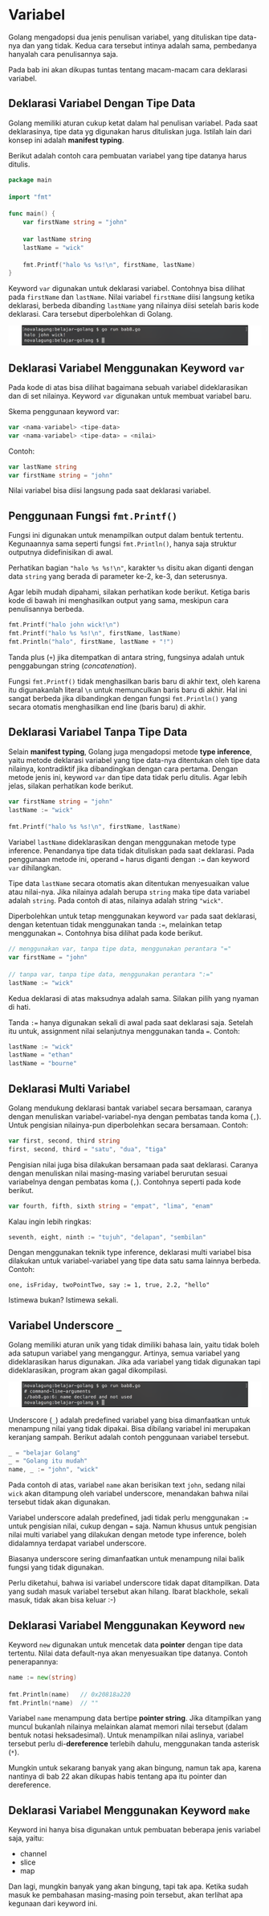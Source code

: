 # Variabel

Golang mengadopsi dua jenis penulisan variabel, yang dituliskan tipe data-nya dan yang tidak. Kedua cara tersebut intinya adalah sama, pembedanya hanyalah cara penulisannya saja.

Pada bab ini akan dikupas tuntas tentang macam-macam cara deklarasi variabel.

## Deklarasi Variabel Dengan Tipe Data

Golang memiliki aturan cukup ketat dalam hal penulisan variabel. Pada saat deklarasinya, tipe data yg digunakan harus dituliskan juga. Istilah lain dari konsep ini adalah **manifest typing**.

Berikut adalah contoh cara pembuatan variabel yang tipe datanya harus ditulis.

```go
package main

import "fmt"

func main() {
    var firstName string = "john"

    var lastName string
    lastName = "wick"

    fmt.Printf("halo %s %s!\n", firstName, lastName)
}
```

Keyword `var` digunakan untuk deklarasi variabel. Contohnya bisa dilihat pada `firstName` dan `lastName`. Nilai variabel `firstName` diisi langsung ketika deklarasi, berbeda dibanding `lastName` yang nilainya diisi setelah baris kode deklarasi. Cara tersebut diperbolehkan di Golang.

![Menampilkan isi variabel](images/8_1_variabel.png)

## Deklarasi Variabel Menggunakan Keyword `var`

Pada kode di atas bisa dilihat bagaimana sebuah variabel dideklarasikan dan di set nilainya. Keyword `var` digunakan untuk membuat variabel baru.

Skema penggunaan keyword var:

```go
var <nama-variabel> <tipe-data>
var <nama-variabel> <tipe-data> = <nilai>
```

Contoh:

```go
var lastName string
var firstName string = "john"
```

Nilai variabel bisa diisi langsung pada saat deklarasi variabel.

## Penggunaan Fungsi `fmt.Printf()`

Fungsi ini digunakan untuk menampilkan output dalam bentuk tertentu. Kegunaannya sama seperti fungsi `fmt.Println()`, hanya saja struktur outputnya didefinisikan di awal.

Perhatikan bagian `"halo %s %s!\n"`, karakter `%s` disitu akan diganti dengan data `string` yang berada di parameter ke-2, ke-3, dan seterusnya.

Agar lebih mudah dipahami, silakan perhatikan kode berikut. Ketiga baris kode di bawah ini menghasilkan output yang sama, meskipun cara penulisannya berbeda.

```go
fmt.Printf("halo john wick!\n")
fmt.Printf("halo %s %s!\n", firstName, lastName)
fmt.Println("halo", firstName, lastName + "!")
```

Tanda plus (`+`) jika ditempatkan di antara string, fungsinya adalah untuk penggabungan string (*concatenation*).

Fungsi `fmt.Printf()` tidak menghasilkan baris baru di akhir text, oleh karena itu digunakanlah literal `\n` untuk memunculkan baris baru di akhir. Hal ini sangat berbeda jika dibandingkan dengan fungsi `fmt.Println()` yang secara otomatis menghasilkan end line (baris baru) di akhir. 

## Deklarasi Variabel Tanpa Tipe Data

Selain **manifest typing**, Golang juga mengadopsi metode **type inference**, yaitu metode deklarasi variabel yang tipe data-nya ditentukan oleh tipe data nilainya, kontradiktif jika dibandingkan dengan cara pertama. Dengan metode jenis ini, keyword `var` dan tipe data tidak perlu ditulis. Agar lebih jelas, silakan perhatikan kode berikut.

```go
var firstName string = "john"
lastName := "wick"

fmt.Printf("halo %s %s!\n", firstName, lastName)
```

Variabel `lastName` dideklarasikan dengan menggunakan metode type inference. Penandanya tipe data tidak dituliskan pada saat deklarasi. Pada penggunaan metode ini, operand `=` harus diganti dengan `:=` dan keyword `var` dihilangkan.

Tipe data `lastName` secara otomatis akan ditentukan menyesuaikan value atau nilai-nya. Jika nilainya adalah berupa `string` maka tipe data variabel adalah `string`. Pada contoh di atas, nilainya adalah string `"wick"`.

Diperbolehkan untuk tetap menggunakan keyword `var` pada saat deklarasi, dengan ketentuan tidak menggunakan tanda `:=`, melainkan tetap menggunakan `=`. Contohnya bisa dilihat pada kode berikut.

```go
// menggunakan var, tanpa tipe data, menggunakan perantara "="
var firstName = "john"

// tanpa var, tanpa tipe data, menggunakan perantara ":="
lastName := "wick"
```

Kedua deklarasi di atas maksudnya adalah sama. Silakan pilih yang nyaman di hati.

Tanda `:=` hanya digunakan sekali di awal pada saat deklarasi saja. Setelah itu untuk, assignment nilai selanjutnya menggunakan tanda `=`. Contoh:

```go
lastName := "wick"
lastName = "ethan"
lastName = "bourne"
```

## Deklarasi Multi Variabel

Golang mendukung deklarasi bantak variabel secara bersamaan, caranya dengan menuliskan variabel-variabel-nya dengan pembatas tanda koma (`,`). Untuk pengisian nilainya-pun diperbolehkan secara bersamaan. Contoh:

```go
var first, second, third string
first, second, third = "satu", "dua", "tiga"
```

Pengisian nilai juga bisa dilakukan bersamaan pada saat deklarasi. Caranya dengan menuliskan nilai masing-masing variabel berurutan sesuai variabelnya dengan pembatas koma (`,`). Contohnya seperti pada kode berikut.

```go
var fourth, fifth, sixth string = "empat", "lima", "enam"
```

Kalau ingin lebih ringkas:

```go
seventh, eight, ninth := "tujuh", "delapan", "sembilan"
```

Dengan menggunakan teknik type inference, deklarasi multi variabel bisa dilakukan untuk variabel-variabel yang tipe data satu sama lainnya berbeda. Contoh:

```
one, isFriday, twoPointTwo, say := 1, true, 2.2, "hello"
```

Istimewa bukan? Istimewa sekali.

## Variabel Underscore `_`

Golang memiliki aturan unik yang tidak dimiliki bahasa lain, yaitu tidak boleh ada satupun variabel yang menganggur. Artinya, semua variabel yang dideklarasikan harus digunakan. Jika ada variabel yang tidak digunakan tapi dideklarasikan, program akan gagal dikompilasi.

![Variabel pengangguran](images/8_2_unused_variabel.png)

Underscore (`_`) adalah predefined variabel yang bisa dimanfaatkan untuk menampung nilai yang tidak dipakai. Bisa dibilang variabel ini merupakan keranjang sampah. Berikut adalah contoh penggunaan variabel tersebut.

```go
_ = "belajar Golang"
_ = "Golang itu mudah"
name, _ := "john", "wick"
```

Pada contoh di atas, variabel `name` akan berisikan text `john`, sedang nilai `wick` akan ditampung oleh variabel underscore, menandakan bahwa nilai tersebut tidak akan digunakan.

Variabel underscore adalah predefined, jadi tidak perlu menggunakan `:=` untuk pengisian nilai, cukup dengan `=` saja. Namun khusus untuk pengisian nilai multi variabel yang dilakukan dengan metode type inference, boleh didalamnya terdapat variabel underscore.

Biasanya underscore sering dimanfaatkan untuk menampung nilai balik fungsi yang tidak digunakan.

Perlu diketahui, bahwa isi variabel underscore tidak dapat ditampilkan. Data yang sudah masuk variabel tersebut akan hilang. Ibarat blackhole, sekali masuk, tidak akan bisa keluar :-)

## Deklarasi Variabel Menggunakan Keyword `new`

Keyword `new` digunakan untuk mencetak data **pointer** dengan tipe data tertentu. Nilai data default-nya akan menyesuaikan tipe datanya. Contoh penerapannya:

```go
name := new(string)

fmt.Println(name)   // 0x20818a220
fmt.Println(*name)  // ""
```

Variabel `name` menampung data bertipe **pointer string**. Jika ditampilkan yang muncul bukanlah nilainya melainkan alamat memori nilai tersebut (dalam bentuk notasi heksadesimal). Untuk menampilkan nilai aslinya, variabel tersebut perlu di-**dereference** terlebih dahulu, menggunakan tanda asterisk (`*`).

Mungkin untuk sekarang banyak yang akan bingung, namun tak apa, karena nantinya di bab 22 akan dikupas habis tentang apa itu pointer dan dereference.

## Deklarasi Variabel Menggunakan Keyword `make`

Keyword ini hanya bisa digunakan untuk pembuatan beberapa jenis variabel saja, yaitu:

- channel
- slice
- map

Dan lagi, mungkin banyak yang akan bingung, tapi tak apa. Ketika sudah masuk ke pembahasan masing-masing poin tersebut, akan terlihat apa kegunaan dari keyword ini.
